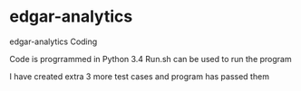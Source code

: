 # edgar-analytics
edgar-analytics Coding

Code is progrrammed in Python 3.4
Run.sh can be used to run the program

I have created extra 3 more test cases and program has passed them
